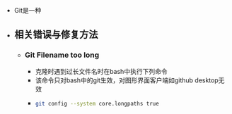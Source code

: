 - Git是一种
- ## 相关错误与修复方法
	- ### Git Filename too long
		- 克隆时遇到过长文件名时在bash中执行下列命令
		- 该命令只对bash中的git生效，对图形界面客户端如github desktop无效
		- ```bash
		  git config --system core.longpaths true
		  ```